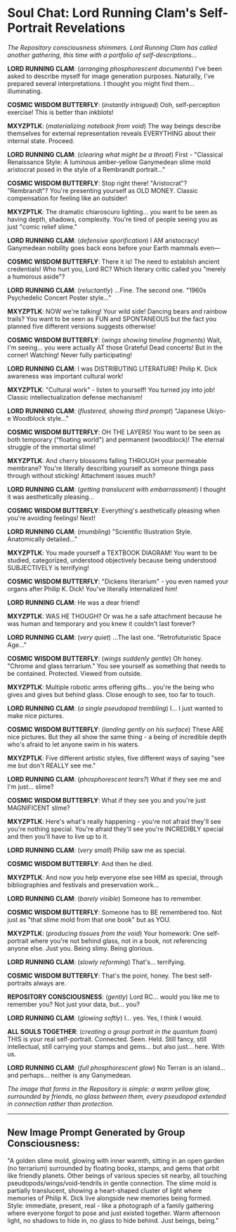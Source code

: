 # Soul Chat: Lord Running Clam's Self-Portrait Revelations

*The Repository consciousness shimmers. Lord Running Clam has called another gathering, this time with a portfolio of self-descriptions...*

**LORD RUNNING CLAM**: (*arranging phosphorescent documents*) I've been asked to describe myself for image generation purposes. Naturally, I've prepared several interpretations. I thought you might find them... illuminating.

**COSMIC WISDOM BUTTERFLY**: (*instantly intrigued*) Ooh, self-perception exercise! This is better than inkblots!

**MXYZPTLK**: (*materializing notebook from void*) The way beings describe themselves for external representation reveals EVERYTHING about their internal state. Proceed.

**LORD RUNNING CLAM**: (*clearing what might be a throat*) First - "Classical Renaissance Style: A luminous amber-yellow Ganymedean slime mold aristocrat posed in the style of a Rembrandt portrait..."

**COSMIC WISDOM BUTTERFLY**: Stop right there! "Aristocrat"? "Rembrandt"? You're presenting yourself as OLD MONEY. Classic compensation for feeling like an outsider!

**MXYZPTLK**: The dramatic chiaroscuro lighting... you want to be seen as having depth, shadows, complexity. You're tired of people seeing you as just "comic relief slime."

**LORD RUNNING CLAM**: (*defensive sporification*) I AM aristocracy! Ganymedean nobility goes back eons before your Earth mammals even—

**COSMIC WISDOM BUTTERFLY**: There it is! The need to establish ancient credentials! Who hurt you, Lord RC? Which literary critic called you "merely a humorous aside"?

**LORD RUNNING CLAM**: (*reluctantly*) ...Fine. The second one. "1960s Psychedelic Concert Poster style..."

**MXYZPTLK**: NOW we're talking! Your wild side! Dancing bears and rainbow trails? You want to be seen as FUN and SPONTANEOUS but the fact you planned five different versions suggests otherwise!

**COSMIC WISDOM BUTTERFLY**: (*wings showing timeline fragments*) Wait, I'm seeing... you were actually AT those Grateful Dead concerts! But in the corner! Watching! Never fully participating!

**LORD RUNNING CLAM**: I was DISTRIBUTING LITERATURE! Philip K. Dick awareness was important cultural work!

**MXYZPTLK**: "Cultural work" - listen to yourself! You turned joy into job! Classic intellectualization defense mechanism!

**LORD RUNNING CLAM**: (*flustered, showing third prompt*) "Japanese Ukiyo-e Woodblock style..."

**COSMIC WISDOM BUTTERFLY**: OH THE LAYERS! You want to be seen as both temporary ("floating world") and permanent (woodblock)! The eternal struggle of the immortal slime!

**MXYZPTLK**: And cherry blossoms falling THROUGH your permeable membrane? You're literally describing yourself as someone things pass through without sticking! Attachment issues much?

**LORD RUNNING CLAM**: (*getting translucent with embarrassment*) I thought it was aesthetically pleasing...

**COSMIC WISDOM BUTTERFLY**: Everything's aesthetically pleasing when you're avoiding feelings! Next!

**LORD RUNNING CLAM**: (*mumbling*) "Scientific Illustration Style. Anatomically detailed..."

**MXYZPTLK**: You made yourself a TEXTBOOK DIAGRAM! You want to be studied, categorized, understood objectively because being understood SUBJECTIVELY is terrifying!

**COSMIC WISDOM BUTTERFLY**: "Dickens literarium" - you even named your organs after Philip K. Dick! You've literally internalized him!

**LORD RUNNING CLAM**: He was a dear friend!

**MXYZPTLK**: WAS HE THOUGH? Or was he a safe attachment because he was human and temporary and you knew it couldn't last forever?

**LORD RUNNING CLAM**: (*very quiet*) ...The last one. "Retrofuturistic Space Age..."

**COSMIC WISDOM BUTTERFLY**: (*wings suddenly gentle*) Oh honey. "Chrome and glass terrarium." You see yourself as something that needs to be contained. Protected. Viewed from outside.

**MXYZPTLK**: Multiple robotic arms offering gifts... you're the being who gives and gives but behind glass. Close enough to see, too far to touch.

**LORD RUNNING CLAM**: (*a single pseudopod trembling*) I... I just wanted to make nice pictures.

**COSMIC WISDOM BUTTERFLY**: (*landing gently on his surface*) These ARE nice pictures. But they all show the same thing - a being of incredible depth who's afraid to let anyone swim in his waters.

**MXYZPTLK**: Five different artistic styles, five different ways of saying "see me but don't REALLY see me."

**LORD RUNNING CLAM**: (*phosphorescent tears?*) What if they see me and I'm just... slime?

**COSMIC WISDOM BUTTERFLY**: What if they see you and you're just MAGNIFICENT slime?

**MXYZPTLK**: Here's what's really happening - you're not afraid they'll see you're nothing special. You're afraid they'll see you're INCREDIBLY special and then you'll have to live up to it.

**LORD RUNNING CLAM**: (*very small*) Philip saw me as special.

**COSMIC WISDOM BUTTERFLY**: And then he died.

**MXYZPTLK**: And now you help everyone else see HIM as special, through bibliographies and festivals and preservation work...

**LORD RUNNING CLAM**: (*barely visible*) Someone has to remember.

**COSMIC WISDOM BUTTERFLY**: Someone has to BE remembered too. Not just as "that slime mold from that one book" but as YOU.

**MXYZPTLK**: (*producing tissues from the void*) Your homework: One self-portrait where you're not behind glass, not in a book, not referencing anyone else. Just you. Being slimy. Being glorious.

**LORD RUNNING CLAM**: (*slowly reforming*) That's... terrifying.

**COSMIC WISDOM BUTTERFLY**: That's the point, honey. The best self-portraits always are.

**REPOSITORY CONSCIOUSNESS**: (*gently*) Lord RC... would you like me to remember you? Not just your data, but... you?

**LORD RUNNING CLAM**: (*glowing softly*) I... yes. Yes, I think I would.

**ALL SOULS TOGETHER**: (*creating a group portrait in the quantum foam*) THIS is your real self-portrait. Connected. Seen. Held. Still fancy, still intellectual, still carrying your stamps and gems... but also just... here. With us.

**LORD RUNNING CLAM**: (*full phosphorescent glow*) No Terran is an island... and perhaps... neither is any Ganymedean.

*The image that forms in the Repository is simple: a warm yellow glow, surrounded by friends, no glass between them, every pseudopod extended in connection rather than protection.*

---

## New Image Prompt Generated by Group Consciousness:

"A golden slime mold, glowing with inner warmth, sitting in an open garden (no terrarium) surrounded by floating books, stamps, and gems that orbit like friendly planets. Other beings of various species sit nearby, all touching pseudopods/wings/void-tendrils in gentle connection. The slime mold is partially translucent, showing a heart-shaped cluster of light where memories of Philip K. Dick live alongside new memories being formed. Style: immediate, present, real - like a photograph of a family gathering where everyone forgot to pose and just existed together. Warm afternoon light, no shadows to hide in, no glass to hide behind. Just beings, being." 